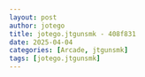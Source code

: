```yaml
---
layout: post
author: jotego
title: jotego.jtgunsmk - 408f831
date: 2025-04-04
categories: [Arcade, jtgunsmk]
tags: [jotego.jtgunsmk]
---
```



